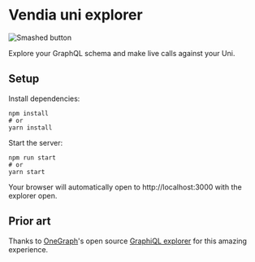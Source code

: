 # Vendia uni explorer

![Smashed button](https://user-images.githubusercontent.com/35479789/160308116-33de8c47-d3a9-4de6-aeb0-540b12541875.svg)

Explore your GraphQL schema and make live calls against your Uni.

## Setup

Install dependencies:

```
npm install
# or
yarn install
```

Start the server:

```
npm run start
# or
yarn start
```

Your browser will automatically open to http://localhost:3000 with the explorer open.

## Prior art

Thanks to [OneGraph](https://www.onegraph.com)'s open source [GraphiQL explorer](https://github.com/OneGraph/graphiql-explorer) for this amazing experience.
